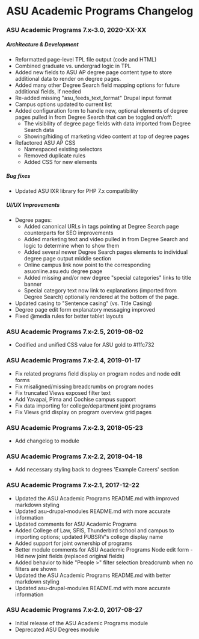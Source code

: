# ASU Academic Programs Changelog

### ASU Academic Programs 7.x-3.0, 2020-XX-XX
##### Architecture & Development
- Reformatted page-level TPL file output (code and HTML)
- Combined graduate vs. undergrad logic in TPL
- Added new fields to ASU AP degree page content type to store additional
  data to render on degree pages.
- Added many other Degree Search field mapping options for
  future additional fields, if needed
- Re-added missing "asu_feeds_text_format" Drupal input format
- Campus options updated to current list
- Added configuration form to handle new, optional elements of degree pages
  pulled in from Degree Search that can be toggled on/off:
    - The visibility of degree page fields with data imported from Degree
      Search data
    - Showing/hiding of marketing video content at top of degree pages
- Refactored ASU AP CSS
    - Namespaced existing selectors
    - Removed duplicate rules
    - Added CSS for new elements
##### Bug fixes
- Updated ASU IXR library for PHP 7.x compatibility
##### UI/UX Improvements
- Degree pages:
    - Added canonical URLs in <link> tags pointing at Degree Search page counterparts for SEO improvements
    - Added marketing text and video pulled in from Degree Search and logic to determine when to show them
    - Added several newer Degree Search pages elements to individual degree page output middle section
    - Online campus link now point to the corresponding asuonline.asu.edu degree page
    - Added missing and/or new degree "special categories" links to title banner
    - Special category text now link to explanations (imported from Degree Search) optionally rendered at the bottom of the page.
- Updated casing to "Sentence casing" (vs. Title Casing)
- Degree page edit form explanatory messaging improved
- Fixed @media rules for better tablet layouts

### ASU Academic Programs 7.x-2.5, 2019-08-02
- Codified and unified CSS value for ASU gold to #fffc732

### ASU Academic Programs 7.x-2.4, 2019-01-17
- Fix related programs field display on program nodes and node edit forms
- Fix misaligned/missing breadcrumbs on program nodes
- Fix truncated Views exposed filter text
- Add Yavapai, Pima and Cochise campus support
- Fix data importing for college/department joint programs
- Fix Views grid display on program overview grid pages

### ASU Academic Programs 7.x-2.3, 2018-05-23
- Add changelog to module

### ASU Academic Programs 7.x-2.2, 2018-04-18
- Add necessary styling back to degrees 'Example Careers' section

### ASU Academic Programs 7.x-2.1, 2017-12-22
- Updated the ASU Academic Programs README.md with improved markdown styling
- Updated asu-drupal-modules README.md with more accurate information
- Updated comments for ASU Academic Programs
- Added College of Law, SFIS, Thunderbird school and campus to importing options; updated PUBSRV's college display name
- Added support for joint ownership of programs
- Better module comments for ASU Academic Programs Node edit form - Hid new joint fields (replaced original fields)
- Added behavior to hide "People >" filter selection breadcrumb when no filters are shown
- Updated the ASU Academic Programs README.md with better markdown styling
- Updated asu-drupal-modules README.md with more accurate information

### ASU Academic Programs 7.x-2.0, 2017-08-27
- Initial release of the ASU Academic Programs module
- Deprecated ASU Degrees module
